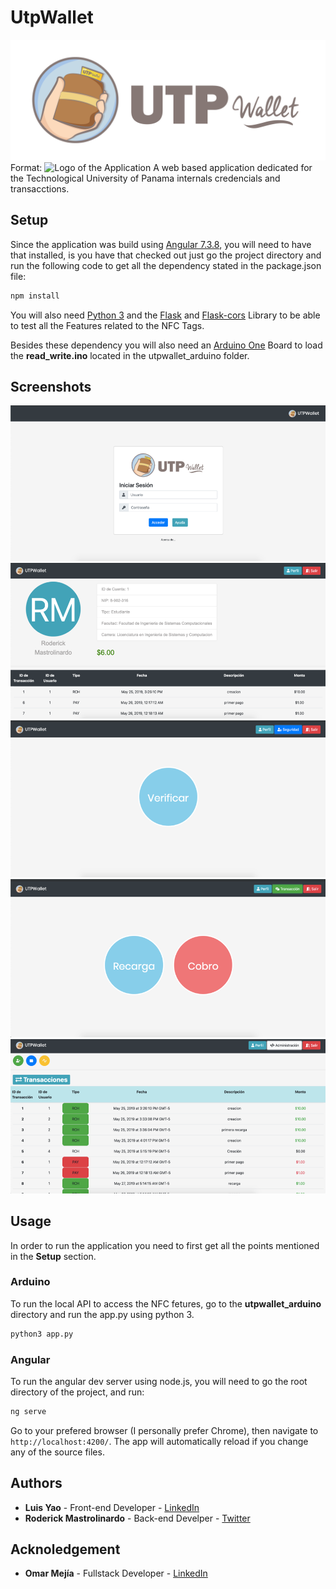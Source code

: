 # UtpWallet
![UTP Wallet Logo](src/assets/Logo.png)
Format: ![Logo of the Application](https://github.com/Yaito/utpWalletFE)
A web based application dedicated for the Technological University of Panama internals credencials and transacctions.

## Setup
Since the application was build using [Angular 7.3.8](https://github.com/angular/angular-cli), you will need to have that installed, is you have that checked out just go the project directory and run the following code to get all the dependency stated in the package.json file:

```javascript
npm install
```

You will also need [Python 3](https://www.python.org/) and the [Flask](https://palletsprojects.com/p/flask/) and [Flask-cors](https://flask-cors.readthedocs.io/en/latest/) Library to be able to test all the Features related to the NFC Tags.

Besides these dependency you will also need an [Arduino One](https://store.arduino.cc/usa/arduino-uno-rev3) Board to load the **read_write.ino** located in the utpwallet_arduino folder.

## Screenshots
![Login](Screenshots/Login.png)
![Profile](Screenshots/Profile.png)
![Security](Screenshots/Security.png)
![Transactions](Screenshots/Transactions.png)
![Admin](Screenshots/Admin.png)

## Usage
In order to run the application you need to first get all the points mentioned in the **Setup** section.

### Arduino
To run the local API to access the NFC fetures, go to the **utpwallet_arduino** directory and run the app.py using python 3.

```python
python3 app.py
```

### Angular
To run the angular dev server using node.js, you will need to go the root directory of the project, and run:

```javascript
ng serve
```

Go to your prefered browser (I personally prefer Chrome), then navigate to `http://localhost:4200/`. The app will automatically reload if you change any of the source files.

## Authors
* **Luis Yao** - Front-end Developer - [LinkedIn](https://www.linkedin.com/in/luisyaoyang/)
* **Roderick Mastrolinardo** - Back-end Develper - [Twitter](https://twitter.com/RodMastro)

## Acknoledgement
* **Omar Mejía** - Fullstack Developer - [LinkedIn](https://www.linkedin.com/in/omar-mejia-35940a161/)